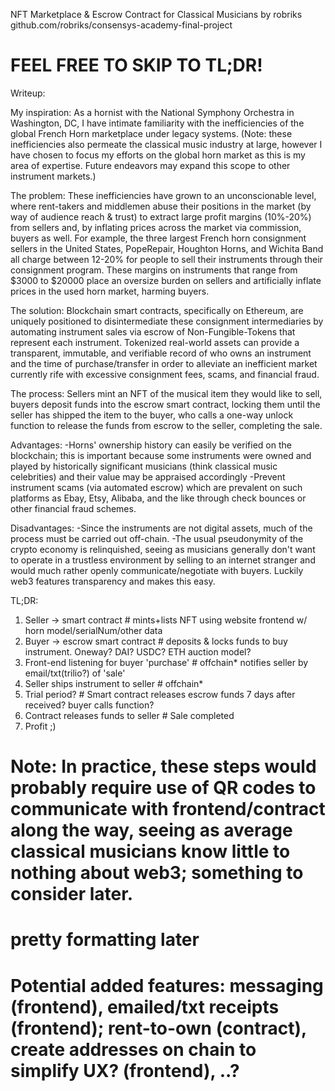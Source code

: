 NFT Marketplace & Escrow Contract for Classical Musicians
by robriks github.com/robriks/consensys-academy-final-project
# FEEL FREE TO SKIP TO TL;DR!

Writeup:

My inspiration:
As a hornist with the National Symphony Orchestra in Washington, DC, I have intimate familiarity with the inefficiencies of the global French Horn marketplace under legacy systems. (Note: these inefficiencies also permeate the classical music industry at large, however I have chosen to focus my efforts on the global horn market as this is my area of expertise. Future endeavors may expand this scope to other instrument markets.)

The problem:
These inefficiencies have grown to an unconscionable level, where rent-takers and middlemen abuse their positions in the market (by way of audience reach & trust) to extract large profit margins (10%-20%) from sellers and, by inflating prices across the market via commission, buyers as well. For example, the three largest French horn consignment sellers in the United States, PopeRepair, Houghton Horns, and Wichita Band all charge between 12-20% for people to sell their instruments through their consignment program. These margins on instruments that range from $3000 to $20000 place an oversize burden on sellers and artificially inflate prices in the used horn market, harming buyers.

The solution:
Blockchain smart contracts, specifically on Ethereum, are uniquely positioned to disintermediate these consignment intermediaries by automating instrument sales via escrow of Non-Fungible-Tokens that represent each instrument. Tokenized real-world assets can provide a transparent, immutable, and verifiable record of who owns an instrument and the time of purchase/transfer in order to alleviate an inefficient market currently rife with excessive consignment fees, scams, and financial fraud.

The process:
Sellers mint an NFT of the musical item they would like to sell, buyers deposit funds into the escrow smart contract, locking them until the seller has shipped the item to the buyer, who calls a one-way unlock function to release the funds from escrow to the seller, completing the sale.

Advantages:
-Horns' ownership history can easily be verified on the blockchain; this is important because some instruments were owned and played by historically significant musicians (think classical music celebrities) and their value may be appraised accordingly
-Prevent instrument scams (via automated escrow) which are prevalent on such platforms as Ebay, Etsy, Alibaba, and the like through check bounces or other financial fraud schemes.

Disadvantages:
-Since the instruments are not digital assets, much of the process must be carried out off-chain. 
-The usual pseudonymity of the crypto economy is relinquished, seeing as musicians generally don't want to operate in a trustless environment by selling to an internet stranger and would much rather openly communicate/negotiate with buyers. Luckily web3 features transparency and makes this easy.

TL;DR:

1. Seller -> smart contract                 # mints+lists NFT using website frontend w/ horn model/serialNum/other data
2. Buyer -> escrow smart contract           # deposits & locks funds to buy instrument. Oneway? DAI? USDC? ETH auction model?
3. Front-end listening for buyer 'purchase' # offchain* notifies seller by email/txt(trilio?) of 'sale'
4. Seller ships instrument to seller        # offchain* 
5. Trial period?                            # Smart contract releases escrow funds 7 days after received? buyer calls function?
6. Contract releases funds to seller        # Sale completed
7. Profit ;) 

# Note: In practice, these steps would probably require use of QR codes to communicate with frontend/contract along the way, seeing as average classical musicians know little to nothing about web3; something to consider later.
# pretty formatting later
# Potential added features: messaging (frontend), emailed/txt receipts (frontend); rent-to-own (contract), create addresses on chain to simplify UX? (frontend), ..?
